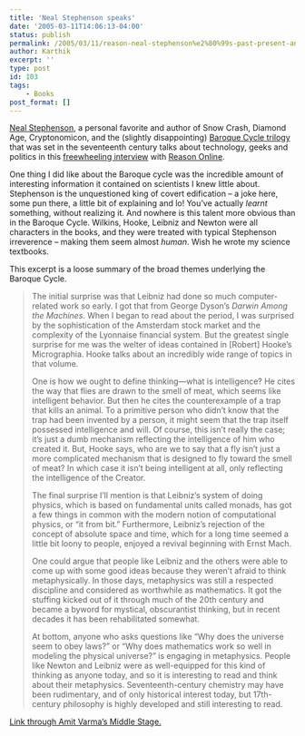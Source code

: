 ```yaml
---
title: 'Neal Stephenson speaks'
date: '2005-03-11T14:06:13-04:00'
status: publish
permalink: /2005/03/11/reason-neal-stephenson%e2%80%99s-past-present-and-future-the-author-of-the-widely-praised-baroque-cycle-on-science-markets-and-post-911-america
author: Karthik
excerpt: ''
type: post
id: 103
tags:
    - Books
post_format: []
---
```

[Neal Stephenson](http://www.nealstephenson.com), a personal favorite and author of Snow Crash, Diamond Age, Cryptonomicon, and the (slightly disappointing) [Baroque Cycle trilogy](https://stochastica.net/?p=66) that was set in the seventeenth century talks about technology, geeks and politics in this [freewheeling interview](http://www.reason.com/0502/fe.mg.neal.shtml) with [Reason Online](http://www.reason.com).

One thing I did like about the Baroque cycle was the incredible amount of interesting information it contained on scientists I knew little about. Stephenson is the unquestioned king of covert edification – a joke here, some pun there, a little bit of explaining and lo! You’ve actually *learnt* something, without realizing it. And nowhere is this talent more obvious than in the Baroque Cycle. Wilkins, Hooke, Leibniz and Newton were all characters in the books, and they were treated with typical Stephenson irreverence – making them seem almost *human*. Wish he wrote my science textbooks.

This excerpt is a loose summary of the broad themes underlying the Baroque Cycle.

> The initial surprise was that Leibniz had done so much computer-related work so early. I got that from George Dyson’s *Darwin Among the Machines*. When I began to read about the period, I was surprised by the sophistication of the Amsterdam stock market and the complexity of the Lyonnaise financial system. But the greatest single surprise for me was the welter of ideas contained in \[Robert\] Hooke’s Micrographia. Hooke talks about an incredibly wide range of topics in that volume.
> 
> One is how we ought to define thinking—what is intelligence? He cites the way that flies are drawn to the smell of meat, which seems like intelligent behavior. But then he cites the counterexample of a trap that kills an animal. To a primitive person who didn’t know that the trap had been invented by a person, it might seem that the trap itself possessed intelligence and will. Of course, this isn’t really the case; it’s just a dumb mechanism reflecting the intelligence of him who created it. But, Hooke says, who are we to say that a fly isn’t just a more complicated mechanism that is designed to fly toward the smell of meat? In which case it isn’t being intelligent at all, only reflecting the intelligence of the Creator.
> 
> The final surprise I’ll mention is that Leibniz’s system of doing physics, which is based on fundamental units called monads, has got a few things in common with the modern notion of computational physics, or “it from bit.” Furthermore, Leibniz’s rejection of the concept of absolute space and time, which for a long time seemed a little bit loony to people, enjoyed a revival beginning with Ernst Mach.
> 
> One could argue that people like Leibniz and the others were able to come up with some good ideas because they weren’t afraid to think metaphysically. In those days, metaphysics was still a respected discipline and considered as worthwhile as mathematics. It got the stuffing kicked out of it through much of the 20th century and became a byword for mystical, obscurantist thinking, but in recent decades it has been rehabilitated somewhat.
> 
> At bottom, anyone who asks questions like “Why does the universe seem to obey laws?” or “Why does mathematics work so well in modeling the physical universe?” is engaging in metaphysics. People like Newton and Leibniz were as well-equipped for this kind of thinking as anyone today, and so it is interesting to read and think about their metaphysics. Seventeenth-century chemistry may have been rudimentary, and of only historical interest today, but 17th-century philosophy is highly developed and still interesting to read.

[Link through Amit Varma’s Middle Stage. ](http://middlestage.blogspot.com/2005/03/libertarians-statists-terrorists.html)